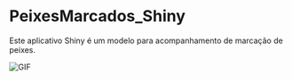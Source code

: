# PeixesMarcados_Shiny
Este aplicativo Shiny é um modelo para acompanhamento de marcação de peixes.

![GIF](Shiny_app.gif)
